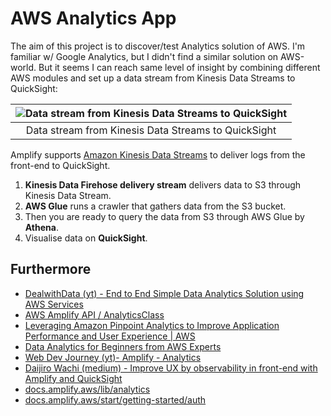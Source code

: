# AWS Analytics App

The aim of this project is to discover/test Analytics solution of AWS. I'm familiar w/ Google Analytics, but I didn't find a similar solution on AWS-world. But it seems I can reach same level of insight by combining different AWS modules and set up a data stream from Kinesis Data Streams to QuickSight:

| ![Data stream from Kinesis Data Streams to QuickSight](https://miro.medium.com/max/1356/1*ErLceGXkOFoeSoWOVXQoeQ.png) |
| :-------------------------------------------------------------------------------------------------------------------: |
|                                  Data stream from Kinesis Data Streams to QuickSight                                  |

Amplify supports [Amazon Kinesis Data Streams](https://aws.amazon.com/kinesis/data-streams/) to deliver logs from the front-end to QuickSight.

1. **Kinesis Data Firehose delivery stream** delivers data to S3 through Kinesis Data Stream.
1. **AWS Glue** runs a crawler that gathers data from the S3 bucket.
1. Then you are ready to query the data from S3 through AWS Glue by **Athena**.
1. Visualise data on **QuickSight**.

## Furthermore

- [DealwithData (yt) - End to End Simple Data Analytics Solution using AWS Services](https://www.youtube.com/watch?v=v1qdXQXMp2A)
- [AWS Amplify API / AnalyticsClass](https://aws-amplify.github.io/amplify-js/api/classes/analyticsclass.html)
- [Leveraging Amazon Pinpoint Analytics to Improve Application Performance and User Experience | AWS](https://www.youtube.com/watch?v=fSDQx5ardmI)
- [Data Analytics for Beginners from AWS Experts](https://www.youtube.com/watch?v=IofpKxNRnAE)
- [Web Dev Journey (yt)- Amplify - Analytics](https://www.youtube.com/watch?v=61vlNE4JeaM)
- [Daijiro Wachi (medium) - Improve UX by observability in front-end with Amplify and QuickSight](https://watilde.medium.com/improve-ux-by-observability-in-front-end-with-amplify-and-quicksight-e7083ec1913b)
- [docs.amplify.aws/lib/analytics](https://docs.amplify.aws/lib/analytics/getting-started/q/platform/js/)
- [docs.amplify.aws/start/getting-started/auth](https://docs.amplify.aws/start/getting-started/auth/q/integration/angular/)
